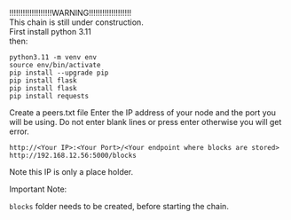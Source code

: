 !!!!!!!!!!!!!!!!!!!WARNING!!!!!!!!!!!!!!!!!!!   
This chain is still under construction.   
First install python 3.11   
then:
```
python3.11 -m venv env
source env/bin/activate
pip install --upgrade pip
pip install flask
pip install flask
pip install requests
```
Create a peers.txt file
Enter the IP address of your node and the port you will be using. Do not enter blank lines or press enter otherwise you will get error.
```
http://<Your IP>:<Your Port>/<Your endpoint where blocks are stored>
http://192.168.12.56:5000/blocks
```
Note this IP is only a place holder.

Important Note:

`blocks` folder needs to be created, before starting the chain.

